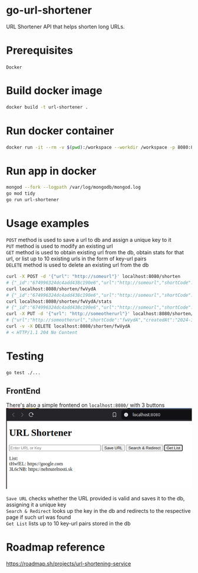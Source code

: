 # go-url-shortener
URL Shortener API that helps shorten long URLs.

# Prerequisites

`Docker`

# Build docker image

```sh
docker build -t url-shortener .
```

# Run docker container

```sh
docker run -it --rm -v $(pwd):/workspace --workdir /workspace -p 8080:8080 url-shortener bash
```

# Run app in docker

```sh
mongod --fork --logpath /var/log/mongodb/mongod.log
go mod tidy
go run url-shortener
```

# Usage examples

`POST` method is used to save a url to db and assign a unique key to it  
`PUT` method is used to modify an existing url  
`GET` method is used to obtain existing url from the db, obtain stats for that url, or list up to 10 existing urls in the form of key-url pairs    
`DELETE` method is used to delete an existing url from the db  

```sh
curl -X POST -d '{"url": "http://someurl"}' localhost:8080/shorten
# {"_id":"674996324dc4add438c190e6","url":"http://someurl","shortCode":"fwVydA","createdAt":"2024-11-29T10:23:46Z","updatedAt":"2024-11-29T10:23:46Z"}
curl localhost:8080/shorten/fwVydA
# {"_id":"674996324dc4add438c190e6","url":"http://someurl","shortCode":"fwVydA","createdAt":"2024-11-29T10:23:46Z","updatedAt":"2024-11-29T10:23:46Z"}
curl localhost:8080/shorten/fwVydA/stats
# {"_id":"674996324dc4add438c190e6","url":"http://someurl","shortCode":"fwVydA","createdAt":"2024-11-29T10:23:46Z","updatedAt":"2024-11-29T10:23:46Z","accessCount":1}
curl -X PUT -d '{"url": "http://someotherurl"}' localhost:8080/shorten/fwVydA
# {"url":"http://someotherurl","shortCode":"fwVydA","createdAt":"2024-11-29T10:23:46Z","updatedAt":"2024-11-29T10:25:27Z"}
curl -v -X DELETE localhost:8080/shorten/fwVydA
# < HTTP/1.1 204 No Content
```

# Testing

```sh
go test ./...
```

## FrontEnd

There's also a simple frontend on `localhost:8080/` with 3 buttons
![alt text](web_example.png) 

`Save URL` checks whether the URL provided is valid and saves it to the db, assigning it a unique key  
`Search & Redirect` looks up the key in the db and redirects to the respective page if such url was found  
`Get List` lists up to 10 key-url pairs stored in the db  

# Roadmap reference
https://roadmap.sh/projects/url-shortening-service
